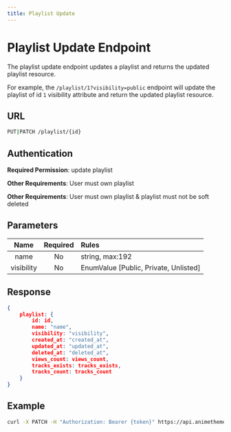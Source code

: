 ```yaml
---
title: Playlist Update
---
```


# Playlist Update Endpoint

The playlist update endpoint updates a playlist and returns the updated playlist resource.

For example, the `/playlist/1?visibility=public` endpoint will update the playlist of id `1` visibility attribute and return the updated playlist resource.

## URL

```sh
PUT|PATCH /playlist/{id}
```

## Authentication

**Required Permission**: update playlist

**Other Requirements**: User must own playlist

**Other Requirements**: User must own playlist & playlist must not be soft deleted

## Parameters

| Name       | Required | Rules                                       |
| :--------: | :------: | :------------------------------------------ |
| name       | No       | string, max:192                             |
| visibility | No       | EnumValue [Public, Private, Unlisted]       |

## Response

```json
{
    playlist: {
        id: id,
        name: "name",
        visibility: "visibility",
        created_at: "created_at",
        updated_at: "updated_at",
        deleted_at: "deleted_at",
        views_count: views_count,
        tracks_exists: tracks_exists,
        tracks_count: tracks_count
    }
}
```

## Example

```bash
curl -X PATCH -H "Authorization: Bearer {token}" https://api.animethemes.moe/playlist/1
```